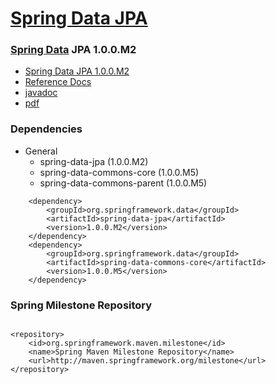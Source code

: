# [Spring Data JPA](http://www.springsource.org/spring-data/jpa) #
### [Spring Data](http://www.springsource.org/spring-data) JPA 1.0.0.M2 ###
  * [Spring Data JPA 1.0.0.M2](http://www.springsource.org/node/3074)
  * [Reference Docs](http://static.springsource.org/spring-data/data-jpa/docs/1.0.0.M2/reference/html/)
  * [javadoc](http://static.springsource.org/spring-data/data-jpa/docs/1.0.0.M2/api/)
  * [pdf](http://static.springsource.org/spring-data/data-jpa/docs/1.0.0.M2/reference/pdf/spring-data-jpa-reference.pdf)

### Dependencies ###
  * General
    * spring-data-jpa (1.0.0.M2)
    * spring-data-commons-core (1.0.0.M5)
    * spring-data-commons-parent (1.0.0.M5)
```
	<dependency>
	    <groupId>org.springframework.data</groupId>
	    <artifactId>spring-data-jpa</artifactId>
	    <version>1.0.0.M2</version>
	</dependency>  
	<dependency>
	    <groupId>org.springframework.data</groupId>
	    <artifactId>spring-data-commons-core</artifactId>
	    <version>1.0.0.M5</version>
	</dependency>  
```

### Spring Milestone Repository ###
```

<repository>
    <id>org.springframework.maven.milestone</id>
    <name>Spring Maven Milestone Repository</name>
    <url>http://maven.springframework.org/milestone</url>
</repository>
```